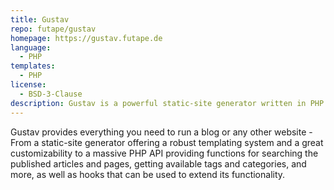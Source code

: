 ```yaml
---
title: Gustav
repo: futape/gustav
homepage: https://gustav.futape.de
language:
  - PHP
templates:
  - PHP
license:
  - BSD-3-Clause
description: Gustav is a powerful static-site generator written in PHP.
---
```


Gustav provides everything you need to run a blog or any other website - From a static-site generator offering a robust templating system and a great customizability to a massive PHP API providing functions for searching the published articles and pages, getting available tags and categories, and more, as well as hooks that can be used to extend its functionality.

